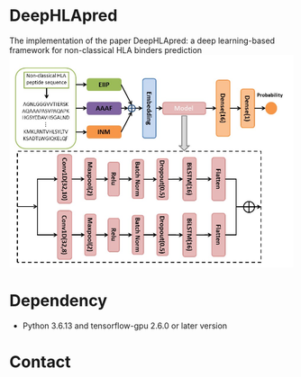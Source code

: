 # DeepHLApred
The implementation of the paper DeepHLApred: a deep learning-based framework for non-classical HLA binders prediction
![image](https://github.com/tangxingyu0/DeepHLApred/blob/main/FlowChart.PNG)
# Dependency
* Python 3.6.13 and tensorflow-gpu 2.6.0 or later version
# Contact


